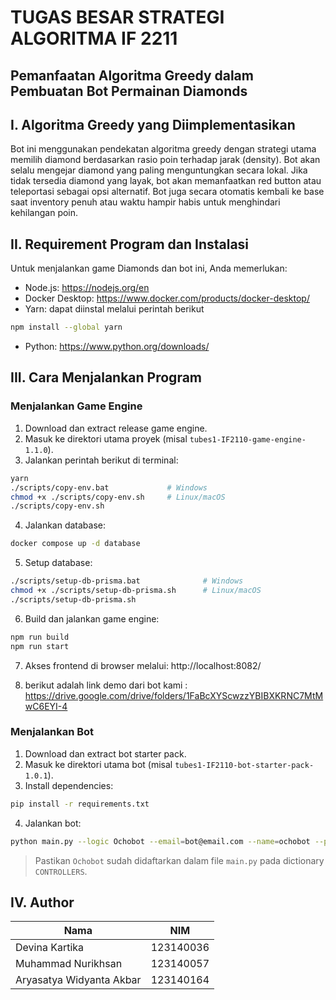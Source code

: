 # TUGAS BESAR STRATEGI ALGORITMA IF 2211

## Pemanfaatan Algoritma Greedy dalam Pembuatan Bot Permainan Diamonds

## I. Algoritma Greedy yang Diimplementasikan

Bot ini menggunakan pendekatan algoritma greedy dengan strategi utama memilih diamond berdasarkan rasio poin terhadap jarak (density). Bot akan selalu mengejar diamond yang paling menguntungkan secara lokal. Jika tidak tersedia diamond yang layak, bot akan memanfaatkan red button atau teleportasi sebagai opsi alternatif. Bot juga secara otomatis kembali ke base saat inventory penuh atau waktu hampir habis untuk menghindari kehilangan poin.

## II. Requirement Program dan Instalasi

Untuk menjalankan game Diamonds dan bot ini, Anda memerlukan:

- Node.js: https://nodejs.org/en
- Docker Desktop: https://www.docker.com/products/docker-desktop/
- Yarn: dapat diinstal melalui perintah berikut

```sh
npm install --global yarn
```

- Python: https://www.python.org/downloads/

## III. Cara Menjalankan Program

### Menjalankan Game Engine

1. Download dan extract release game engine.
2. Masuk ke direktori utama proyek (misal `tubes1-IF2110-game-engine-1.1.0`).
3. Jalankan perintah berikut di terminal:

```sh
yarn
./scripts/copy-env.bat             # Windows
chmod +x ./scripts/copy-env.sh     # Linux/macOS
./scripts/copy-env.sh
```

4. Jalankan database:

```sh
docker compose up -d database
```

5. Setup database:

```sh
./scripts/setup-db-prisma.bat              # Windows
chmod +x ./scripts/setup-db-prisma.sh      # Linux/macOS
./scripts/setup-db-prisma.sh
```

6. Build dan jalankan game engine:

```sh
npm run build
npm run start
```

7. Akses frontend di browser melalui: http://localhost:8082/

8. berikut adalah link demo dari bot kami : https://drive.google.com/drive/folders/1FaBcXYScwzzYBIBXKRNC7MtMwC6EYI-4 

### Menjalankan Bot

1. Download dan extract bot starter pack.
2. Masuk ke direktori utama bot (misal `tubes1-IF2110-bot-starter-pack-1.0.1`).
3. Install dependencies:

```sh
pip install -r requirements.txt
```

4. Jalankan bot:

```sh
python main.py --logic Ochobot --email=bot@email.com --name=ochobot --password=123 --team=etimo
```

> Pastikan `Ochobot` sudah didaftarkan dalam file `main.py` pada dictionary `CONTROLLERS`.

## IV. Author

| Nama                     | NIM       |
| ------------------------ | --------- |
| Devina Kartika           | 123140036 |
| Muhammad Nurikhsan       | 123140057 |
| Aryasatya Widyanta Akbar | 123140164 |
